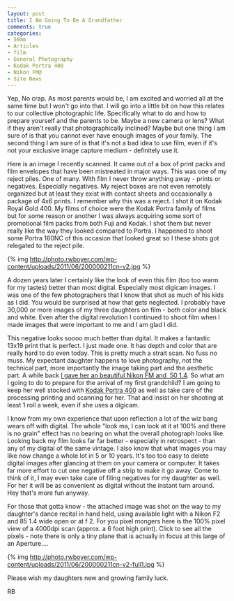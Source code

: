 ```yaml
---
layout: post
title: I Am Going To Be A Grandfather
comments: true
categories:
- 50mm
- Articles
- film
- General Photography
- Kodak Portra 400
- Nikon FM@
- Site News
---
```

Yep, No crap. As most parents would be, I am excited and worried all at the same time but I won't go into that. I will go into a little bit on how this relates to our collective photographic life. Specifically what to do and how to prepare yourself and the parents to be. Maybe a new camera or lens? What if they aren't really that photographically inclined? Maybe but one thing I am sure of is that you cannot ever have enough images of your family. The second thing I am sure of is that it's not a bad idea to use film, even if it's not your exclusive image capture medium - definitely use it.

Here is an image I recently scanned. It came out of a box of print packs and film envelopes that have been mistreated in major ways. This was one of my reject piles. One of many. With film I never throw anything away - prints or negatives. Especially negatives. My reject boxes are not even remotely organized but at least they exist with contact sheets and occasionally a package of 4x6 prints. I remember why this was a reject. I shot it on Kodak Royal Gold 400. My films of choice were the Kodak Portra family of films but for some reason or another I was always acquiring some sort of promotional film packs from both Fuji and Kodak. I shot them but never really like the way they looked compared to Portra. I happened to shoot some Portra 160NC of this occasion that looked great so I these shots got relegated to the reject pile.

{% img http://photo.rwboyer.com/wp-content/uploads/2011/06/200000211cn-v2.jpg %}

A dozen years later I certainly like the look of even this film (too too warm for my tastes) better than most digital. Especially most digicam images. I was one of the few photographers that I know that shot as much of his kids as I did. You would be surprised at how that gets neglected. I probably have 30,000 or more images of my three daughters on film - both color and black and white. Even after the digital revolution I continued to shoot film when I made images that were important to me and I am glad I did.

This negative looks soooo much better than dgital. It makes a fantastic 13x19 print that is perfect. I just made one. It has depth and color that are really hard to do even today. This is pretty much a strait scan. No fuss no muss. My expectant daughter happens to love photography, not the technical part, more importantly the image taking part and the aesthetic part. A while back <a href="http://photo.rwboyer.com/2010/04/03/check-this-nikon-out-seventy-bucks/">I gave her an beautiful Nikon FM and  50 1.4</a>. So what am I going to do to prepare for the arrival of my first grandchild? I am going to keep her well stocked with <a href="http://www.amazon.com/gp/product/B004FNRTGG/ref=as_li_ss_tl?ie=UTF8&amp;tag=rbde-20&amp;linkCode=as2&amp;camp=217145&amp;creative=399369&amp;creativeASIN=B004FNRTGG">Kodak Portra 400</a> as well as take care of the processing printing and scanning for her. That and insist on her shooting at least 1 roll a week, even if she uses a digicam.

I know from my own experience that upon reflection a lot of the wiz bang wears off with digital. The whole "look ma, I can look at it at 100% and there is no grain" effect has no bearing on what the overall photograph looks like. Looking back my film looks far far better - especially in retrospect - than any of my digital of the same vintage. I also know that what images you may like now change a whole lot in 5 or 10 years. It's too too easy to delete digital images after glancing at them on your camera or computer. It takes far more effort to cut one negative off a strip to make it go away. Come to think of it, I may even take care of filing negatives for my daughter as well. For her it will be as convenient as digital without the instant turn around. Hey that's more fun anyway.

For those that gotta know - the attached image was shot on the way to my daughter's dance recital in hand held, using available light with a Nikon F2 and 85 1.4 wide open or at f 2. For you pixel mongers here is the 100% pixel view of a 4000dpi scan (approx. a 6 foot high print). Click to see all the pixels - note there is only a tiny plane that is actually in focus at this large of an Aperture....

{% img http://photo.rwboyer.com/wp-content/uploads/2011/06/200000211cn-v2-full1.jpg %}

Please wish my daughters new and growing family luck.

RB